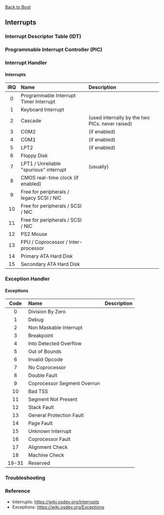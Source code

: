 [Back to Boot](../boot.md)
## Interrupts

### Interrupt Descriptor Table (IDT)

### Programmable Interrupt Controller (PIC)

### Interrupt Handler

#### Interrupts

| IRQ   | Name                                      | Description                                       |
| :----: | :----                                    | :----                                             |
| 0      | Programmable Interrupt Timer Interrupt   |                                                   |
| 1      | Keyboard Interrupt                       |                                                   |
| 2      | Cascade                                  | (used internally by the two PICs. never raised)   |
| 3      | COM2                                     | (if enabled)                                      |
| 4      | COM1                                     | (if enabled)                                      |
| 5      | LPT2                                     | (if enabled)                                      |
| 6      | Floppy Disk                              |                                                   |
| 7      | LPT1 / Unreliable "spurious" interrupt   | (usually)                                         |
| 8      | CMOS real-time clock (if enabled)        |                                                   |
| 9      | Free for peripherals / legacy SCSI / NIC |                                                   |
| 10     | Free for peripherals / SCSI / NIC        |                                                   |
| 11     | Free for peripherals / SCSI / NIC        |                                                   |
| 12     | PS2 Mouse                                |                                                   |
| 13     | FPU / Coprocessor / Inter-processor      |                                                   |
| 14     | Primary ATA Hard Disk                    |                                                   |
| 15     | Secondary ATA Hard Disk                  |                                                   |

### Exception Handler

#### Exceptions
| Code   | Name                         |          Description      |
| :----: | :----                        | :----                     |
| 0      | Division By Zero             |                           |
| 1      | Debug                        |                           |
| 2      | Non Maskable Interrupt       |                           |
| 3      | Breakpoint                   |                           |
| 4      | Into Detected Overflow       |                           |
| 5      | Out of Bounds                |                           |
| 6      | Invalid Opcode               |                           |
| 7      | No Coprocessor               |                           |
| 8      | Double Fault                 |                           |
| 9      | Coprocessor Segment Overrun  |                           |
| 10     | Bad TSS                      |                           |
| 11     | Segment Not Present          |                           |
| 12     | Stack Fault                  |                           |
| 13     | General Protection Fault     |                           |
| 14     | Page Fault                   |                           |
| 15     | Unknown Interrupt            |                           |
| 16     | Coprocessor Fault            |                           |
| 17     | Alignment Check              |                           |
| 18     | Machine Check                |                           |
| 19-31  | Reserved                     |                           |

### Troubleshooting

### Reference
- Interrupts: https://wiki.osdev.org/Interrupts
- Exceptions: https://wiki.osdev.org/Exceptions